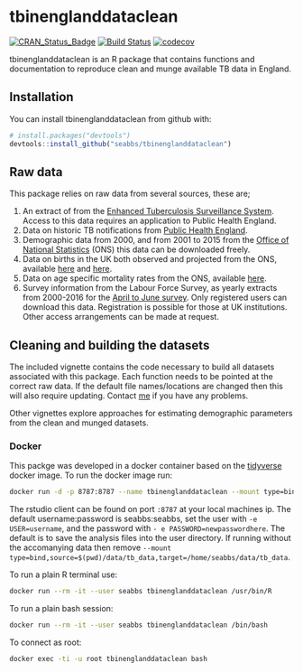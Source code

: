 
tbinenglanddataclean
====================

[![CRAN\_Status\_Badge](http://www.r-pkg.org/badges/version/tbinenglanddataclean)](https://cran.r-project.org/package=tbinenglanddataclean) [![Build Status](https://travis-ci.org/seabbs/tbinenglanddataclean.svg?branch=master)](https://travis-ci.org/seabbs/tbinenglanddataclean) [![codecov](https://codecov.io/gh/seabbs/tbinenglanddataclean/branch/master/graph/badge.svg)](https://codecov.io/gh/seabbs/tbinenglanddataclean)

tbinenglanddataclean is an R package that contains functions and documentation to reproduce clean and munge available TB data in England.

Installation
------------

You can install tbinenglanddataclean from github with:

``` r
# install.packages("devtools")
devtools::install_github("seabbs/tbinenglanddataclean")
```

Raw data
--------

This package relies on raw data from several sources, these are;

1.  An extract of from the [Enhanced Tuberculosis Surveillance System](https://www.gov.uk/government/publications/tuberculosis-tb-in-england-surveillance-data). Access to this data requires an application to Public Health England.
2.  Data on historic TB notifications from [Public Health England](https://www.gov.uk/government/publications/tuberculosis-tb-annual-notifications-1913-onwards).
3.  Demographic data from 2000, and from 2001 to 2015 from the [Office of National Statistics](https://www.ons.gov.uk/peoplepopulationandcommunity/populationandmigration/populationestimates/datasets/populationestimatesforukenglandandwalesscotlandandnorthernireland) (ONS) this data can be downloaded freely.
4.  Data on births in the UK both observed and projected from the ONS, available [here](https://www.ons.gov.uk/peoplepopulationandcommunity/populationandmigration/populationestimates/datasets/vitalstatisticspopulationandhealthreferencetables) and [here](https://www.ons.gov.uk/peoplepopulationandcommunity/populationandmigration/populationestimates/datasets/vitalstatisticspopulationandhealthreferencetables).
5.  Data on age specific mortality rates from the ONS, available [here](%22https://www.ons.gov.uk/peoplepopulationandcommunity/birthsdeathsandmarriages/lifeexpectancies/datasets/nationallifetablesenglandreferencetables%22).
6.  Survey information from the Labour Force Survey, as yearly extracts from 2000-2016 for the [April to June survey](https://discover.ukdataservice.ac.uk/catalogue/?sn=5461). Only registered users can download this data. Registration is possible for those at UK institutions. Other access arrangements can be made at request.

Cleaning and building the datasets
----------------------------------

The included vignette contains the code necessary to build all datasets associated with this package. Each function needs to be pointed at the correct raw data. If the default file names/locations are changed then this will also require updating. Contact [me](https://www.samabbott.co.uk) if you have any problems.

Other vignettes explore approaches for estimating demographic parameters from the clean and munged datasets.

### Docker

This packge was developed in a docker container based on the [tidyverse](https://hub.docker.com/r/rocker/tidyverse/) docker image. To run the docker image run:

``` bash
docker run -d -p 8787:8787 --name tbinenglanddataclean --mount type=bind,source=$(pwd)/data/tb_data,target=/home/seabbs/data/tb_data -e USER=seabbs -e PASSWORD=seabbs seabbs/tbinenglanddataclean
```

The rstudio client can be found on port `:8787` at your local machines ip. The default username:password is seabbs:seabbs, set the user with `-e USER=username`, and the password with `- e PASSWORD=newpasswordhere`. The default is to save the analysis files into the user directory. If running without the accomanying data then remove `--mount type=bind,source=$(pwd)/data/tb_data,target=/home/seabbs/data/tb_data`.

To run a plain R terminal use:

``` bash
docker run --rm -it --user seabbs tbinenglanddataclean /usr/bin/R
```

To run a plain bash session:

``` bash
docker run --rm -it --user seabbs tbinenglanddataclean /bin/bash
```

To connect as root:

``` bash
docker exec -ti -u root tbinenglanddataclean bash
```
